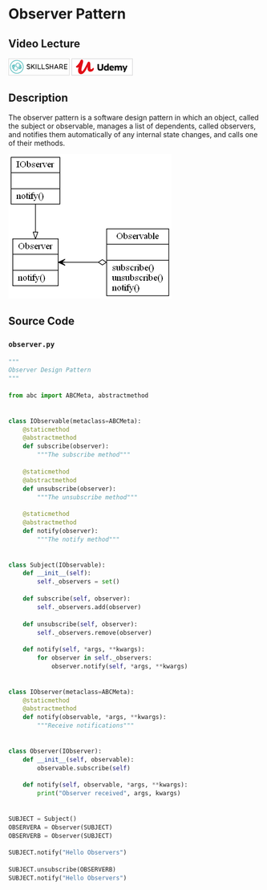 # Observer Pattern

## Video Lecture

<a id="skillShareVideoLink" href="https://skl.sh/34SM2Xg" target="_blank" title="Observer Pattern"><img src="/img/skillshare_btn_sm.gif" alt="Observer Pattern"/></a> 
<a id="udemyVideoLink" href="https://www.udemy.com/course/design-patterns-in-python/learn/lecture/16396406/?referralCode=7493DBBBF97FF2B0D24D" target="_blank" title="Observer Pattern"><img src="/img/udemy_btn_sm.gif" alt="Observer Pattern"/></a>

## Description

The observer pattern is a software design pattern in which an object, called the subject or observable, manages a list of dependents, called observers, and notifies them automatically of any internal state changes, and calls one of their methods. 

![Observer Pattern](observer.png)

## Source Code

### **`observer.py`**
```python
"""
Observer Design Pattern
"""

from abc import ABCMeta, abstractmethod


class IObservable(metaclass=ABCMeta):
    @staticmethod
    @abstractmethod
    def subscribe(observer):
        """The subscribe method"""

    @staticmethod
    @abstractmethod
    def unsubscribe(observer):
        """The unsubscribe method"""

    @staticmethod
    @abstractmethod
    def notify(observer):
        """The notify method"""


class Subject(IObservable):
    def __init__(self):
        self._observers = set()

    def subscribe(self, observer):
        self._observers.add(observer)

    def unsubscribe(self, observer):
        self._observers.remove(observer)

    def notify(self, *args, **kwargs):
        for observer in self._observers:
            observer.notify(self, *args, **kwargs)


class IObserver(metaclass=ABCMeta):
    @staticmethod
    @abstractmethod
    def notify(observable, *args, **kwargs):
        """Receive notifications"""


class Observer(IObserver):
    def __init__(self, observable):
        observable.subscribe(self)

    def notify(self, observable, *args, **kwargs):
        print("Observer received", args, kwargs)


SUBJECT = Subject()
OBSERVERA = Observer(SUBJECT)
OBSERVERB = Observer(SUBJECT)

SUBJECT.notify("Hello Observers")

SUBJECT.unsubscribe(OBSERVERB)
SUBJECT.notify("Hello Observers")

```